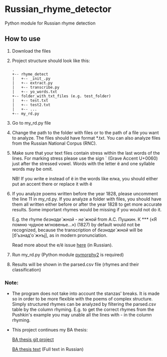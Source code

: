 # Russian_rhyme_detector
Python module for Russian rhyme detection

## How to use
1. Download the files
2. Project structure should look like this:
    ```
    .
    +-- rhyme_detect
    |   +-- _init_.py
    |   +-- extract.py
    |   +-- transcribe.py
    |   +-- yo_words.txt
    +-- folder_with_txt_files (e.g. test_folder)
    |   +-- test.txt
    |   +-- test2.txt
    |   +-- ...
    +-- my_rd.py
    ```
    
3. Go to my_rd.py file
4. Change the path to the folder with files or to the path of a file you want to analyze. 
   The files should have format *.txt. 
   You can also analyze files from the Russian National Corpus (RNC).
5. Make sure that your text files contain stress within the last words of the lines. 
   For marking stress please use the sign \` (Grave Accent U+0060) just after the stressed vowel.
   Words with the letter ё and one syllable words may be omit. 
   
   NB! If you write е instead of ё in the words like елка, you should either put an accent there or replace it with ё
6. If you analyze poems written before the year 1828, please uncomment the line 11 in my_rd.py.
   If you analyze a folder with files, you should have them all written either before or after the year 1828 to get more accurate results.
   Some important rhymes would be missing if you would not do it.
   
   E.g. the rhyme _безнаде\`жной - не\`жной_ from А.С. Пушкин. К \*\*\* («Я помню чудное мгновенье...») (1827) by default would not be recognized, because the transcription of _безнаде\`жной_ will be [б'ьзнад'о\`жнъj], as in modern pronunciation.
   
   Read more about the е/ё issue [here](https://avonizos.github.io/e_vs_yo/) (in Russian).
7. Run my_rd.py (Python module [pymorphy2](http://pymorphy2.readthedocs.io/en/latest/) is required)
8. Results will be shown in the parsed.csv file (rhymes and their classification)
   
### Note:
- The program does not take into account the stanzas' breaks. It is made so in order to be more flexible with the poems of complex structure. 
Simply structured rhymes can be analyzed by filtering the parsed.csv table by the column rhyming.
E.g. to get the correct rhymes from the Pushkin's example you may unable all the lines with - in the column rhyming.

- This project continues my BA thesis:
  
  [BA thesis git project](https://github.com/avonizos/BA_Thesis)
  
  [BA thesis text](https://www.hse.ru/en/edu/vkr/183946227) (Full text in Russian)
